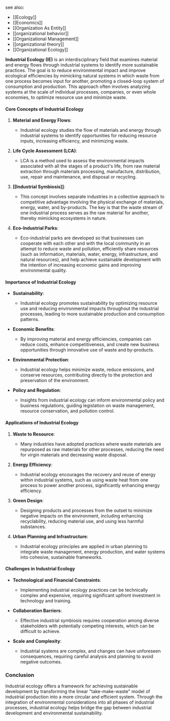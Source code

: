see also:
- [[Ecology]]
- [[Economics]]
- [[Organization As Entity]]
- [[organizational behavior]]
- [[Organizational Management]]
- [[organizational theory]]
- [[Organizational Ecology]]

**Industrial Ecology (IE)** is an interdisciplinary field that examines material and energy flows through industrial systems to identify more sustainable practices. The goal is to reduce environmental impact and improve ecological efficiencies by mimicking natural systems in which waste from one process becomes input for another, promoting a closed-loop system of consumption and production. This approach often involves analyzing systems at the scale of individual processes, companies, or even whole economies, to optimize resource use and minimize waste.

#### Core Concepts of Industrial Ecology

1. **Material and Energy Flows**:
   - Industrial ecology studies the flow of materials and energy through industrial systems to identify opportunities for reducing resource inputs, increasing efficiency, and minimizing waste.

2. **Life Cycle Assessment (LCA)**:
   - LCA is a method used to assess the environmental impacts associated with all the stages of a product's life, from raw material extraction through materials processing, manufacture, distribution, use, repair and maintenance, and disposal or recycling.

3. **[[Industrial Symbiosis]]**:
   - This concept involves separate industries in a collective approach to competitive advantage involving the physical exchange of materials, energy, water, and by-products. The key is that the waste stream of one industrial process serves as the raw material for another, thereby mimicking ecosystems in nature.

4. **Eco-Industrial Parks**:
   - Eco-industrial parks are developed so that businesses can cooperate with each other and with the local community in an attempt to reduce waste and pollution, efficiently share resources (such as information, materials, water, energy, infrastructure, and natural resources), and help achieve sustainable development with the intention of increasing economic gains and improving environmental quality.

#### Importance of Industrial Ecology

- **Sustainability**:
   - Industrial ecology promotes sustainability by optimizing resource use and reducing environmental impacts throughout the industrial processes, leading to more sustainable production and consumption patterns.

- **Economic Benefits**:
   - By improving material and energy efficiencies, companies can reduce costs, enhance competitiveness, and create new business opportunities through innovative use of waste and by-products.

- **Environmental Protection**:
   - Industrial ecology helps minimize waste, reduce emissions, and conserve resources, contributing directly to the protection and preservation of the environment.

- **Policy and Regulation**:
   - Insights from industrial ecology can inform environmental policy and business regulations, guiding legislation on waste management, resource conservation, and pollution control.

#### Applications of Industrial Ecology

1. **Waste to Resource**:
   - Many industries have adopted practices where waste materials are repurposed as raw materials for other processes, reducing the need for virgin materials and decreasing waste disposal.

2. **Energy Efficiency**:
   - Industrial ecology encourages the recovery and reuse of energy within industrial systems, such as using waste heat from one process to power another process, significantly enhancing energy efficiency.

3. **Green Design**:
   - Designing products and processes from the outset to minimize negative impacts on the environment, including enhancing recyclability, reducing material use, and using less harmful substances.

4. **Urban Planning and Infrastructure**:
   - Industrial ecology principles are applied in urban planning to integrate waste management, energy production, and water systems into cohesive, sustainable frameworks.

#### Challenges in Industrial Ecology

- **Technological and Financial Constraints**:
   - Implementing industrial ecology practices can be technically complex and expensive, requiring significant upfront investment in technology and training.

- **Collaboration Barriers**:
   - Effective industrial symbiosis requires cooperation among diverse stakeholders with potentially competing interests, which can be difficult to achieve.

- **Scale and Complexity**:
   - Industrial systems are complex, and changes can have unforeseen consequences, requiring careful analysis and planning to avoid negative outcomes.

### Conclusion

Industrial ecology offers a framework for achieving sustainable development by transforming the linear "take-make-waste" model of industrial production into a more circular and efficient system. Through the integration of environmental considerations into all phases of industrial processes, industrial ecology helps bridge the gap between industrial development and environmental sustainability.